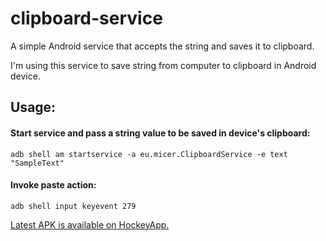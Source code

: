 # clipboard-service
A simple Android service that accepts the string and saves it to clipboard.

I'm using this service to save string from computer to clipboard in Android device.

## Usage:

#### Start service and pass a string value to be saved in device's clipboard:
```
adb shell am startservice -a eu.micer.ClipboardService -e text "SampleText"
```

#### Invoke paste action:
```
adb shell input keyevent 279
```

[Latest APK is available on HockeyApp.](https://rink.hockeyapp.net/apps/c2292af1c719432cae0cbcb668f1e386)

